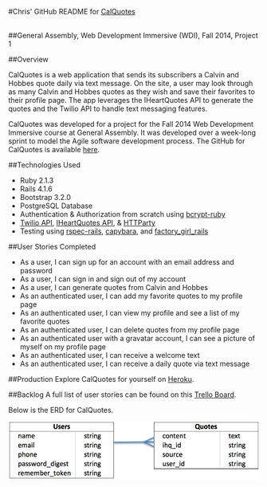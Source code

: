 #Chris' GitHub README for [CalQuotes](https://calquotes.herokuapp.com/) <br/><br/>

##General Assembly, Web Development Immersive (WDI), Fall 2014, Project 1

##Overview

CalQuotes is a web application that sends its subscribers a Calvin and Hobbes quote daily via text message. On the site, a user may look through as many Calvin and Hobbes quotes as they wish and save their favorites to their profile page. The app leverages the IHeartQuotes API to generate the quotes and the Twilio API to handle text messaging features.

CalQuotes was developed for a project for the Fall 2014 Web Development Immersive course at General Assembly. It was developed over a week-long sprint to model the Agile software development process. The GitHub for CalQuotes is available [here](https://github.com/cmarkel5/CalQuotes).

##Technologies Used
* Ruby 2.1.3
* Rails 4.1.6
* Bootstrap 3.2.0
* PostgreSQL Database
* Authentication & Authorization from scratch using [bcrypt-ruby](https://github.com/codahale/bcrypt-ruby)
* [Twilio API](https://www.twilio.com/api), [IHeartQuotes API](http://iheartquotes.com/api), & [HTTParty](https://github.com/jnunemaker/httparty)
* Testing using [rspec-rails](https://github.com/rspec/rspec-rails), [capybara](https://github.com/jnicklas/capybara), and [factory_girl_rails](https://github.com/thoughtbot/factory_girl_rails)

##User Stories Completed
* As a user, I can sign up for an account with an email address and password
* As a user, I can sign in and sign out of my account
* As a user, I can generate quotes from Calvin and Hobbes
* As an authenticated user, I can add my favorite quotes to my profile page
* As an authenticated user, I can view my profile and see a list of my favorite quotes
* As an authenticated user, I can delete quotes from my profile page
* As an authenticated user with a gravatar account, I can see a picture of myself on my profile page
* As an authenticated user, I can receive a welcome text
* As an authenticated user, I can receive a daily quote via text message


##Production
Explore CalQuotes for yourself on [Heroku](https://calquotes.herokuapp.com/).

##Backlog
A full list of user stories can be found on this [Trello Board](https://trello.com/b/lY67W3wk/calquotes-project-1).

Below is the ERD for CalQuotes.

![ERD](ERD.png)